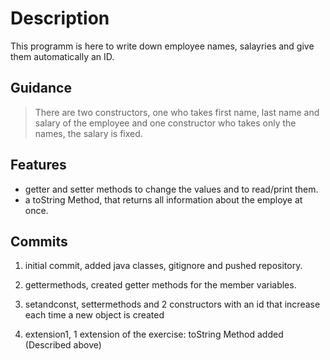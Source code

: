 # Description

This programm is here to write down employee names, salayries and give them automatically an ID.

## Guidance

>There are two constructors, one who takes first name, last name and salary of the employee and one constructor who takes only the names, the salary is fixed.

## Features

- getter and setter methods to change the values and to read/print them.
- a toString Method, that returns all information about the employe at once.

## Commits

1. initial commit, added java classes, gitignore and pushed repository.

2. gettermethods, created getter methods for the member variables.

3. setandconst, settermethods and 2 constructors with an id that increase each time a new object is created 

4. extension1, 1 extension of the exercise: toString Method added (Described above)
